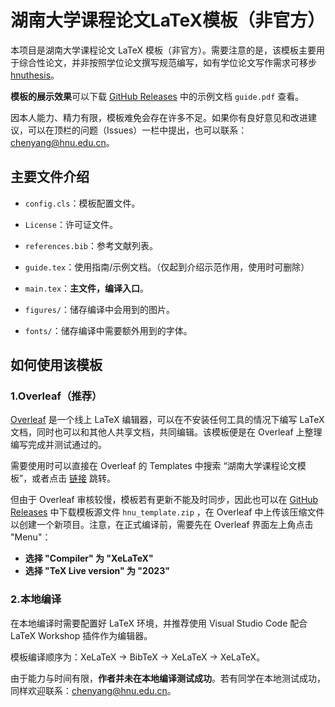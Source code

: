 # 湖南大学课程论文LaTeX模板（非官方）
本项目是湖南大学课程论文 LaTeX 模板（非官方）。需要注意的是，该模板主要用于综合性论文，并非按照学位论文撰写规范编写，如有学位论文写作需求可移步
[hnuthesis](https://github.com/yusanshi/hnuthesis)。

**模板的展示效果**可以下载 [GitHub Releases](https://github.com/zcyeee/HNU_LaTeX_Template/releases) 中的示例文档 `guide.pdf` 查看。

因本人能力、精力有限，模板难免会存在许多不足。如果你有良好意见和改进建议，可以在顶栏的问题（Issues）一栏中提出，也可以联系：chenyang@hnu.edu.cn。


## 主要文件介绍

- `config.cls`：模板配置文件。
  
- `License`：许可证文件。

- `references.bib`：参考文献列表。

- `guide.tex`：使用指南/示例文档。（仅起到介绍示范作用，使用时可删除）

- `main.tex`：**主文件，编译入口**。

- `figures/`：储存编译中会用到的图片。

- `fonts/`：储存编译中需要额外用到的字体。


## 如何使用该模板

### 1.Overleaf（推荐）

[Overleaf](https://www.overleaf.com/) 是一个线上 LaTeX 编辑器，可以在不安装任何工具的情况下编写 LaTeX 文档，同时也可以和其他人共享文档，共同编辑。该模板便是在 Overleaf 上整理编写完成并测试通过的。

需要使用时可以直接在 Overleaf 的 Templates 中搜索 “湖南大学课程论文模板”，或者点击 [链接](https://www.overleaf.com/latex/templates/hu-nan-da-xue-ke-cheng-lun-wen-mo-ban-cn/rrgftptzpzss) 跳转。

但由于 Overleaf 审核较慢，模板若有更新不能及时同步，因此也可以在 [GitHub Releases](https://github.com/zcyeee/HNU_LaTeX_Template/releases) 中下载模板源文件 `hnu_template.zip` ，在 Overleaf 中上传该压缩文件以创建一个新项目。注意，在正式编译前，需要先在 Overleaf 界面左上角点击 "Menu"：

- **选择 "Compiler" 为 "XeLaTeX"**
- **选择 "TeX Live version" 为 "2023"** 




### 2.本地编译

在本地编译时需要配置好 LaTeX 环境，并推荐使用 Visual Studio Code 配合 LaTeX Workshop 插件作为编辑器。

模板编译顺序为：XeLaTeX -> BibTeX -> XeLaTeX -> XeLaTeX。

由于能力与时间有限，**作者并未在本地编译测试成功**。若有同学在本地测试成功，同样欢迎联系：chenyang@hnu.edu.cn。






